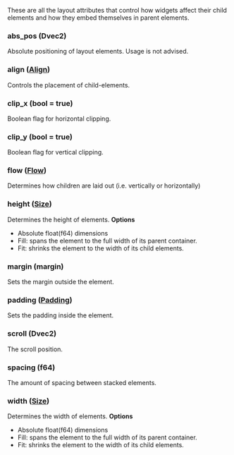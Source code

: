 These are all the layout attributes that control how widgets affect their child elements and how they embed themselves in parent elements.
### abs_pos (Dvec2)
Absolute positioning of layout elements. Usage is not advised.
### align ([Align](Align.md))
Controls the placement of child-elements.
### clip_x (bool = true)
Boolean flag for horizontal clipping.
### clip_y (bool = true)
Boolean flag for vertical clipping.
### flow ([Flow](Flow.md))
Determines how children are laid out (i.e. vertically or horizontally)
### height ([Size](Size.md))
Determines the height of elements.
**Options**
- Absolute float(f64) dimensions
- Fill: spans the element to the full width of its parent container.
- Fit: shrinks the element to the width of its child elements.
### margin (margin)
Sets the margin outside the element.
### padding ([Padding](ft_padding.md))
Sets the padding inside the element.
### scroll (Dvec2)
The scroll position.
### spacing (f64)
The amount of spacing between stacked elements.
### width ([Size](Size.md))
Determines the width of elements.
**Options**
- Absolute float(f64) dimensions
- Fill: spans the element to the full width of its parent container.
- Fit: shrinks the element to the width of its child elements.
